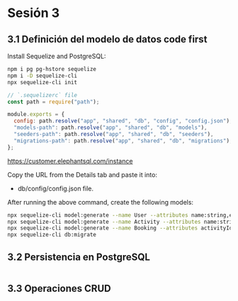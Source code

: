 # Sesión 3

## 3.1 Definición del modelo de datos code first

Install Sequelize and PostgreSQL:

```bash
npm i pg pg-hstore sequelize
npm i -D sequelize-cli
npx sequelize-cli init
```

```js
// `.sequelizerc` file
const path = require("path");

module.exports = {
  config: path.resolve("app", "shared", "db", "config", "config.json"),
  "models-path": path.resolve("app", "shared", "db", "models"),
  "seeders-path": path.resolve("app", "shared", "db", "seeders"),
  "migrations-path": path.resolve("app", "shared", "db", "migrations"),
};
```

https://customer.elephantsql.com/instance

Copy the URL from the Details tab and paste it into:

- db/config/config.json file.

After running the above command, create the following models:

```bash
npx sequelize-cli model:generate --name User --attributes name:string,email:string,password:string
npx sequelize-cli model:generate --name Activity --attributes name:string,description:string,price:float,quorum:integer,capacity:integer
npx sequelize-cli model:generate --name Booking --attributes activityId:integer,userId:integer,participants:integer,status:string,capacity:integer
npx sequelize-cli db:migrate
```

## 3.2 Persistencia en PostgreSQL

```js

```

## 3.3 Operaciones CRUD

```js

```
